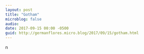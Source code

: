 ```yaml
---
layout: post
title: "Gotham"
microblog: false
audio: 
date: 2017-09-15 00:00 -0500
guid: http://germanflores.micro.blog/2017/09/15/gotham.html
---
```

<p><amp-img width="4032" height="3024" layout="responsive" src="http://localhost:4000/assets/images/2017-09-15-gotham.jpg"></amp-img>n</p>
